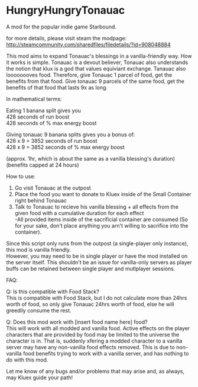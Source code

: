 # HungryHungryTonauac

A mod for the popular indie game Starbound.

for more details, please visit steam the modpage:
http://steamcommunity.com/sharedfiles/filedetails/?id=908048884


This mod aims to expand Tonauac's blessings in a vanilla-friendly way.
How it works is simple. Tonauac is a devout believer, Tonauac also understands the notion that klux is a god that values equiviant exchange. Tanauac also loooooooves food.
Therefore, give Tonauac 1 parcel of food, get the benefits from that food. Give tonauac 9 parcels of the same food, get the benefits of that food that lasts 9x as long.

In mathematical terms:

Eating 1 banana split gives you<br>
428 seconds of run boost<br>
428 seconds of % max energy boost

Giving tonauac 9 banana splits gives you a bonus of:<br>
428 x 9 = 3852 seconds of run boost<br>
428 x 9 = 3852 seconds of % max energy boost<br>

(approx. 1hr, which is about the same as a vanilla blessing's duration)<br>
(benefits capped at 24 hours)<br>


How to use:<br>
1. Go visit Tonauac at the outpost<br>
2. Place the food you want to donate to Kluex inside of the Small Container right behind Tonauac<br>
3. Talk to Tonauac to recieve his vanilla blessing + all effects from the given food with a cumulative duration for each effect<br>
   -All provided items inside of the sacrificial container are consumed (So for your sake, don't place anything you arn't willing to sacrifice into the container).

Since this script only runs from the outpost (a single-player only instance), this mod is vanilla friendly.<br>
However, you may need to be in single player or have the mod installed on the server itself. This shouldn't be an issue for vanilla-only servers as player buffs can be retained between single player and mutlplayer sessions.

FAQ:

Q: Is this compatible with Food Stack?<br>
This is compatible with Food Stack, but I do not calculate more than 24hrs worth of food, so only give Tonauac 24hrs worth of food, else he will greedily consume the rest.

Q: Does this mod work with [insert food name here] food?<br>
This will work with all modded and vanilla food. Active effects on the player characters that are provided by food may be limited to the universe the character is in. That is, suddenly xfering a modded character to a vanilla server may have any non-vanilla food effects removed. This is due to non-vanilla food benefits trying to work with a vanilla server, and has nothing to do with this mod.


Let me know of any bugs and/or problems that may arise and, as always, may Kluex guide your path!
